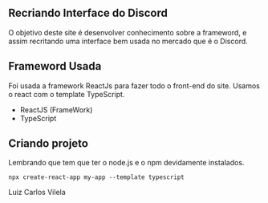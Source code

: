 ## Recriando Interface do Discord
O objetivo deste site é desenvolver conhecimento sobre a frameword, e  assim recritando uma interface bem usada no mercado que é o Discord.

## Frameword Usada
Foi usada a framework ReactJs para fazer todo o front-end do site. Usamos o react com o template TypeScript.

* ReactJS (FrameWork)
* TypeScript

## Criando projeto
Lembrando que tem que ter o node.js e o npm devidamente instalados.

```
npx create-react-app my-app --template typescript

```

Luiz Carlos Vilela



